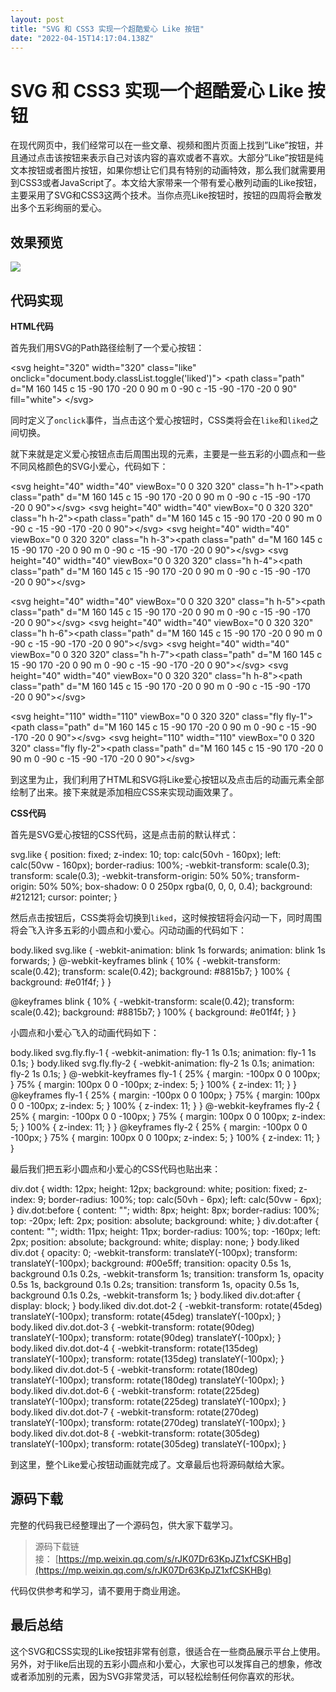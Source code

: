 ```yaml
---
layout: post
title: "SVG 和 CSS3 实现一个超酷爱心 Like 按钮"
date: "2022-04-15T14:17:04.138Z"
---
```

SVG 和 CSS3 实现一个超酷爱心 Like 按钮
===========================

在现代网页中，我们经常可以在一些文章、视频和图片页面上找到”Like”按钮，并且通过点击该按钮来表示自己对该内容的喜欢或者不喜欢。大部分”Like”按钮是纯文本按钮或者图片按钮，如果你想让它们具有特别的动画特效，那么我们就需要用到CSS3或者JavaScript了。本文给大家带来一个带有爱心散列动画的Like按钮，主要采用了SVG和CSS3这两个技术。当你点亮Like按钮时，按钮的四周将会散发出多个五彩绚丽的爱心。

效果预览
----

![](https://img2022.cnblogs.com/blog/352752/202204/352752-20220415201024384-2050773265.gif)

代码实现
----

**HTML代码**

首先我们用SVG的Path路径绘制了一个爱心按钮：

<svg height\="320" width\="320" class\="like" onclick\="document.body.classList.toggle('liked')"\>
 <path class\="path" d\="M 160 145 c 15 -90 170 -20 0 90 m 0 -90 c -15 -90 -170 -20 0 90" fill\="white"\> <!-- 80 by 70 \-->
</svg\>

同时定义了`onclick`事件，当点击这个爱心按钮时，CSS类将会在`like`和`liked`之间切换。

就下来就是定义爱心按钮点击后周围出现的元素，主要是一些五彩的小圆点和一些不同风格颜色的SVG小爱心，代码如下：

<div class\="dot dot-1"\></div\>
<div class\="dot dot-2"\></div\>
<div class\="dot dot-3"\></div\>
<div class\="dot dot-4"\></div\>
<div class\="dot dot-5"\></div\>
<div class\="dot dot-6"\></div\>
<div class\="dot dot-7"\></div\>
<div class\="dot dot-8"\></div\>

<svg height\="40" width\="40" viewBox\="0 0 320 320" class\="h h-1"\><path class\="path" d\="M 160 145 c 15 -90 170 -20 0 90 m 0 -90 c -15 -90 -170 -20 0 90"\></svg\>
<svg height\="40" width\="40" viewBox\="0 0 320 320" class\="h h-2"\><path class\="path" d\="M 160 145 c 15 -90 170 -20 0 90 m 0 -90 c -15 -90 -170 -20 0 90"\></svg\>
<svg height\="40" width\="40" viewBox\="0 0 320 320" class\="h h-3"\><path class\="path" d\="M 160 145 c 15 -90 170 -20 0 90 m 0 -90 c -15 -90 -170 -20 0 90"\></svg\>
<svg height\="40" width\="40" viewBox\="0 0 320 320" class\="h h-4"\><path class\="path" d\="M 160 145 c 15 -90 170 -20 0 90 m 0 -90 c -15 -90 -170 -20 0 90"\></svg\>

<svg height\="40" width\="40" viewBox\="0 0 320 320" class\="h h-5"\><path class\="path" d\="M 160 145 c 15 -90 170 -20 0 90 m 0 -90 c -15 -90 -170 -20 0 90"\></svg\>
<svg height\="40" width\="40" viewBox\="0 0 320 320" class\="h h-6"\><path class\="path" d\="M 160 145 c 15 -90 170 -20 0 90 m 0 -90 c -15 -90 -170 -20 0 90"\></svg\>
<svg height\="40" width\="40" viewBox\="0 0 320 320" class\="h h-7"\><path class\="path" d\="M 160 145 c 15 -90 170 -20 0 90 m 0 -90 c -15 -90 -170 -20 0 90"\></svg\>
<svg height\="40" width\="40" viewBox\="0 0 320 320" class\="h h-8"\><path class\="path" d\="M 160 145 c 15 -90 170 -20 0 90 m 0 -90 c -15 -90 -170 -20 0 90"\></svg\>

<svg height\="110" width\="110" viewBox\="0 0 320 320" class\="fly fly-1"\><path class\="path" d\="M 160 145 c 15 -90 170 -20 0 90 m 0 -90 c -15 -90 -170 -20 0 90"\></svg\>
<svg height\="110" width\="110" viewBox\="0 0 320 320" class\="fly fly-2"\><path class\="path" d\="M 160 145 c 15 -90 170 -20 0 90 m 0 -90 c -15 -90 -170 -20 0 90"\></svg\>

到这里为止，我们利用了HTML和SVG将Like爱心按钮以及点击后的动画元素全部绘制了出来。接下来就是添加相应CSS来实现动画效果了。

**CSS代码**

首先是SVG爱心按钮的CSS代码，这是点击前的默认样式：

svg.like {
  position: fixed;
  z-index: 10;
  top: calc(50vh - 160px);
  left: calc(50vw - 160px);
  border-radius: 100%;
  -webkit-transform: scale(0.3);
          transform: scale(0.3);
  -webkit-transform-origin: 50% 50%;
          transform-origin: 50% 50%;
  box-shadow: 0 0 250px rgba(0, 0, 0, 0.4);
  background: #212121;
  cursor: pointer;
}

然后点击按钮后，CSS类将会切换到`liked`，这时候按钮将会闪动一下，同时周围将会飞入许多五彩的小圆点和小爱心。闪动动画的代码如下：

body.liked svg.like {
  -webkit-animation: blink 1s forwards;
          animation: blink 1s forwards;
}
@-webkit-keyframes blink {
  10% {
    -webkit-transform: scale(0.42);
            transform: scale(0.42);
    background: #8815b7;
  }
  100% {
    background: #e01f4f;
  }
}

@keyframes blink {
  10% {
    -webkit-transform: scale(0.42);
            transform: scale(0.42);
    background: #8815b7;
  }
  100% {
    background: #e01f4f;
  }
}

小圆点和小爱心飞入的动画代码如下：

body.liked svg.fly.fly-1 {
  -webkit-animation: fly-1 1s 0.1s;
          animation: fly-1 1s 0.1s;
}
body.liked svg.fly.fly-2 {
  -webkit-animation: fly-2 1s 0.1s;
          animation: fly-2 1s 0.1s;
}
@-webkit-keyframes fly-1 {
  25% {
    margin: -100px 0 0 100px;
  }
  75% {
    margin: 100px 0 0 -100px;
    z-index: 5;
  }
  100% {
    z-index: 11;
  }
}
@keyframes fly-1 {
  25% {
    margin: -100px 0 0 100px;
  }
  75% {
    margin: 100px 0 0 -100px;
    z-index: 5;
  }
  100% {
    z-index: 11;
  }
}
@-webkit-keyframes fly-2 {
  25% {
    margin: -100px 0 0 -100px;
  }
  75% {
    margin: 100px 0 0 100px;
    z-index: 5;
  }
  100% {
    z-index: 11;
  }
}
@keyframes fly-2 {
  25% {
    margin: -100px 0 0 -100px;
  }
  75% {
    margin: 100px 0 0 100px;
    z-index: 5;
  }
  100% {
    z-index: 11;
  }
}

最后我们把五彩小圆点和小爱心的CSS代码也贴出来：

div.dot {
  width: 12px;
  height: 12px;
  background: white;
  position: fixed;
  z-index: 9;
  border-radius: 100%;
  top: calc(50vh - 6px);
  left: calc(50vw - 6px);
}
div.dot:before {
  content: "";
  width: 8px;
  height: 8px;
  border-radius: 100%;
  top: -20px;
  left: 2px;
  position: absolute;
  background: white;
}
div.dot:after {
  content: "";
  width: 11px;
  height: 11px;
  border-radius: 100%;
  top: -160px;
  left: 2px;
  position: absolute;
  background: white;
  display: none;
}
body.liked div.dot {
  opacity: 0;
  -webkit-transform: translateY(-100px);
          transform: translateY(-100px);
  background: #00e5ff;
  transition: opacity 0.5s 1s, background 0.1s 0.2s, -webkit-transform 1s;
  transition: transform 1s, opacity 0.5s 1s, background 0.1s 0.2s;
  transition: transform 1s, opacity 0.5s 1s, background 0.1s 0.2s, -webkit-transform 1s;
}
body.liked div.dot:after {
  display: block;
}
body.liked div.dot.dot-2 {
  -webkit-transform: rotate(45deg) translateY(-100px);
          transform: rotate(45deg) translateY(-100px);
}
body.liked div.dot.dot-3 {
  -webkit-transform: rotate(90deg) translateY(-100px);
          transform: rotate(90deg) translateY(-100px);
}
body.liked div.dot.dot-4 {
  -webkit-transform: rotate(135deg) translateY(-100px);
          transform: rotate(135deg) translateY(-100px);
}
body.liked div.dot.dot-5 {
  -webkit-transform: rotate(180deg) translateY(-100px);
          transform: rotate(180deg) translateY(-100px);
}
body.liked div.dot.dot-6 {
  -webkit-transform: rotate(225deg) translateY(-100px);
          transform: rotate(225deg) translateY(-100px);
}
body.liked div.dot.dot-7 {
  -webkit-transform: rotate(270deg) translateY(-100px);
          transform: rotate(270deg) translateY(-100px);
}
body.liked div.dot.dot-8 {
  -webkit-transform: rotate(305deg) translateY(-100px);
          transform: rotate(305deg) translateY(-100px);
}

到这里，整个Like爱心按钮动画就完成了。文章最后也将源码献给大家。

源码下载
----

完整的代码我已经整理出了一个源码包，供大家下载学习。

> 源码下载链接： [https://mp.weixin.qq.com/s/rJK07Dr63KpJZ1xfCSKHBg](https://mp.weixin.qq.com/s/rJK07Dr63KpJZ1xfCSKHBg)

代码仅供参考和学习，请不要用于商业用途。

最后总结
----

这个SVG和CSS实现的Like按钮非常有创意，很适合在一些商品展示平台上使用。另外，对于like后出现的五彩小圆点和小爱心，大家也可以发挥自己的想象，修改或者添加别的元素，因为SVG非常灵活，可以轻松绘制任何你喜欢的形状。